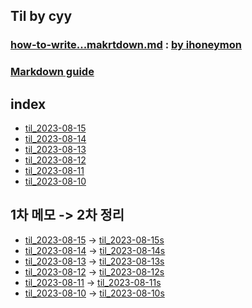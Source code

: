 ## Til by cyy
### [how-to-write...makrtdown.md](how-to-write-by-markdown.md) : [by ihoneymon](https://gist.github.com/ihoneymon)
### [Markdown guide](https://www.markdownguide.org/)
## index
- [til_2023-08-15](#til_2023-08-15)
- [til_2023-08-14](#til_2023-08-14)
- [til_2023-08-13](#til_2023-08-13)
- [til_2023-08-12](#til_2023-08-12)
- [til_2023-08-11](#til_2023-08-11)
- [til_2023-08-10](#til_2023-08-11)

## 1차 메모 -> 2차 정리
- [til_2023-08-15](til_2023-08-15.md) -> [til_2023-08-15s](subject/til_2023-08-15s.md)
- [til_2023-08-14](til_2023-08-14.md) -> [til_2023-08-14s](subject/til_2023-08-14s.md)
- [til_2023-08-13](til_2023-08-13.md) -> [til_2023-08-13s](subject/til_2023-08-13s.md)
- [til_2023-08-12](til_2023-08-12.md) -> [til_2023-08-12s](subject/til_2023-08-12s.md)
- [til_2023-08-11](til_2023-08-11.md) -> [til_2023-08-11s](subject/til_2023-08-11s.md)
- [til_2023-08-10](til_2023-08-10.md) -> [til_2023-08-10s](subject/til_2023-08-10s.md)
